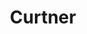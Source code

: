 ---
title: Curtner
phone: (408) 941-1850
website: http://www.abodeservices.org
management: Abode Services
tags: []
---